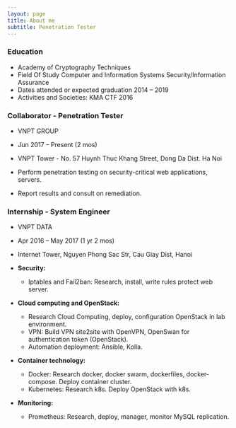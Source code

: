 ```yaml
---
layout: page
title: About me
subtitle: Penetration Tester
---
```


### Education
- Academy of Cryptography Techniques
- Field Of Study Computer and Information Systems Security/Information Assurance
- Dates attended or expected graduation 2014 – 2019
- Activities and Societies: KMA CTF 2016

### Collaborator - Penetration Tester
- VNPT GROUP
- Jun 2017 – Present (2 mos)
- VNPT Tower - No. 57 Huynh Thuc Khang Street, Dong Da Dist. Ha Noi


- Perform penetration testing on security-critical web applications, servers.
- Report results and consult on remediation.

### Internship - System Engineer
- VNPT DATA
- Apr 2016 – May 2017 (1 yr 2 mos)
- Internet Tower, Nguyen Phong Sac Str, Cau Giay Dist, Hanoi

- **Security:**
  - Iptables and Fail2ban: Research, install, write rules protect web server.

- **Cloud computing and OpenStack:**
  - Research Cloud Computing, deploy, configuration OpenStack in lab environment.
  - VPN: Build VPN site2site with OpenVPN, OpenSwan for authentication token (OpenStack).
  - Automation deployment: Ansible, Kolla.

- **Container technology:**
  - Docker: Research docker, docker swarm, dockerfiles, docker-compose. Deploy container cluster.
  - Kubernetes: Research k8s. Deploy OpenStack with k8s.

- **Monitoring:**
  - Prometheus: Research, deploy, manager, monitor MySQL replication.